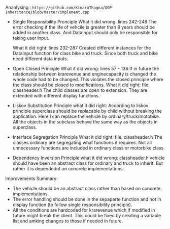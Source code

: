 Ananlysing :
`https://github.com/KimaruThagna/OOP-Inheritance/blob/master/implement.cpp`

- Single Responsibility Pronciple
    What it did wrong: 
    lines 242-248
    The error checking if the life of vehcile is greater than 8 years should be added in another class. And DataInput should only be responsible for taking user input.
    
    What it did right:
    lines 232-287
    Created different instances for the DataInput function for class bike and truck. Since both truck and bike need different data inputs.

- Open Closed Principle
    What it did wrong:
    lines 57 - 136
    If in future the relationship between krarevenue and enginecapacity is changed the whole code had to be changed. This violates the closed principle where the class should be closed to modifications. 
   What it did right:
    file: classheader.h
    The child classes are open to extension. They are extended with different display functions.

- Liskov Substitution Principle
    what it did right:
    According to liskov principle superclass should be replacable by child without breaking the application. Here I can replace the vehicle by ordinary/truck/motobike. All the objects in the subclass behave the same way as the objects in superclass.

- Interface Segregation Principle
    What it did right:
    file: classheader.h
    The classes ordinary are segregating what functions it requires. Not all unnecessary functions are included in ordinary class or motorbike class.

- Dependency Inversion Principle
    what it did wrong:
    classheader.h
    vehicle should have been an abstract class for ordinary and truck to inherit. But rather it is dependednt on concrete implementations.

Improvements Summary:

- The vehicle should be an abstract class rather than based on concrete implementations.
- The error handling should be done in the sepaparte function and not in display function (to follow single responsibility principle).
- All the conditions are hardcoded for krarevenue which if modified in future might break the client. This could be fixed by creating a variable list and amking changes to those if needed in future.
